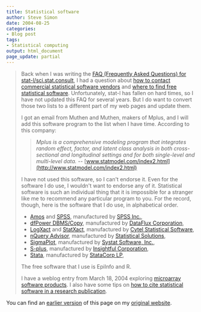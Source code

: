 ```yaml
---
title: Statistical software
author: Steve Simon
date: 2004-08-25
categories:
- Blog post
tags:
- Statistical computing
output: html_document
page_update: partial
---
```

> Back when I was writing the [FAQ (Frequently Asked Questions) for
> stat-l/sci.stat.consult](../faq.asp), I had a question about [how to
> contact commercial statistical software vendors](../faq/faq08.asp) and
> [where to find free statistical software](../faq/faq09.asp).
> Unfortunately, stat-l has fallen on hard times, so I have not updated
> this FAQ for several years. But I do want to convert those two lists
> to a different part of my web pages and update them.
>
> I got an email from Muthen and Muthen, makers of Mplus, and I will add
> this software program to the list when I have time. According to this
> company:
>
> > *Mplus is a comprehensive modeling program that integrates random
> > effect, factor, and latent class analysis in both cross-sectional
> > and longitudinal settings and for both single-level and multi-level
> > data.* \--
> > [www.statmodel.com/index2.html](http://www.statmodel.com/index2.html)
>
> I have not used this software, so I can't endorse it. Even for the
> software I do use, I wouldn't want to endorse any of it. Statistical
> software is such an individual thing that it is impossible for a
> stranger like me to recommend any particular program to you. For the
> record, though, here is the software that I do use, in alphabetical
> order.
>
> -   [Amos](http://www.spss.com/amos/) and
>     [SPSS](http://www.spss.com/spss/), manufactured by [SPSS
>     Inc.](http://www.spss.com/),
> -   [dfPower
>     DBMS/Copy](http://www.dataflux.com/Product-Services/Products/dbms.asp),
>     manufactured by [DataFlux
>     Corporation](http://www.dataflux.com/default.asp),
> -   [LogXact](http://www.cytel.com/LogXact/) and
>     [StatXact](http://www.cytel.com/StatXact/Default.asp),
>     manufactured by [Cytel Statistical
>     Software](http://www.cytel.com/home/default.asp),
> -   [nQuery Advisor](http://www.statsol.ie/nquery/nquery.htm),
>     manufactured by [Statistical
>     Solutions](http://www.statsol.ie/index.html),
> -   [SigmaPlot](http://www.systat.com/products/SigmaPlot/),
>     manufactured by [Systat Software, Inc.](http://www.systat.com/),
> -   [S-plus](http://www.insightful.com/products/splus/default.asp),
>     manufactured by [Insightful
>     Corporation](http://www.insightful.com/),
> -   [Stata](http://www.stata.com/products/overview.html), manufactured
>     by [StataCorp LP](http://www.stata.com/),
>
> The free software that I use is EpiInfo and R.
>
> I have a weblog entry from March 18, 2004 exploring [microarray
> software products](acuity.html). I also have some tips on [how to cite
> statistical software in a research publication](../ask/citation.asp).

You can find an [earlier version](http://www.pmean.com/04/software.html) of this page on my [original website](http://www.pmean.com/original_site.html).
